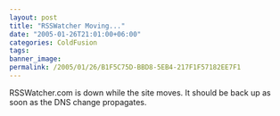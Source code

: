 ```yaml
---
layout: post
title: "RSSWatcher Moving..."
date: "2005-01-26T21:01:00+06:00"
categories: ColdFusion 
tags: 
banner_image: 
permalink: /2005/01/26/B1F5C75D-BBD8-5EB4-217F1F57182EE7F1
---
```


RSSWatcher.com is down while the site moves. It should be back up as soon as the DNS change propagates.